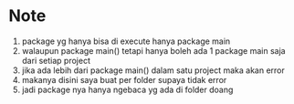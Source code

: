 # Note

1. package yg hanya bisa di execute hanya package main
2. walaupun package main() tetapi hanya boleh ada 1 package main saja dari setiap project
3. jika ada lebih dari package main() dalam satu project maka akan error
4. makanya disini saya buat per folder supaya tidak error
5. jadi package nya hanya ngebaca yg ada di folder doang
